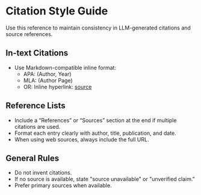 
# Citation Style Guide

Use this reference to maintain consistency in LLM-generated citations and source references.

## In-text Citations

- Use Markdown-compatible inline format:
  - APA: (Author, Year)
  - MLA: (Author Page)
  - OR: Inline hyperlink: [source](https://...)

## Reference Lists

- Include a “References” or “Sources” section at the end if multiple citations are used.
- Format each entry clearly with author, title, publication, and date.
- When using web sources, always include the full URL.

## General Rules

- Do not invent citations.
- If no source is available, state "source unavailable" or "unverified claim."
- Prefer primary sources when available.
